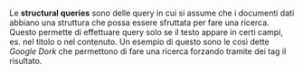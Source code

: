Le __structural queries__ sono delle query in cui si assume che i documenti dati abbiano una struttura che possa essere sfruttata per fare una ricerca.
Questo permette di effettuare query solo se il testo appare in certi campi, es. nel titolo o nel contenuto.
Un esempio di questo sono le così dette _Google Dork_ che permettono di fare una ricerca forzando tramite dei tag il risultato.